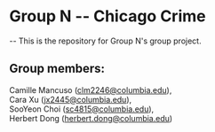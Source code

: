 # Group N -- Chicago Crime
--
This is the repository for Group N's group project.
## Group members:
Camille Mancuso (clm2246@columbia.edu),   
Cara Xu (jx2445@columbia.edu),   
SooYeon Choi (sc4815@columbia.edu),   
Herbert Dong (herbert.dong@columbia.edu) 
